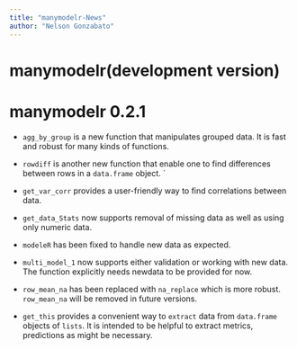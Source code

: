 ```yaml
---
title: "manymodelr-News"
author: "Nelson Gonzabato"
---
```

# manymodelr(development version)

# manymodelr 0.2.1

* `agg_by_group` is a new function that manipulates grouped data. It is fast and
   robust for many kinds of functions.

* `rowdiff` is another new function that enable one to find differences between rows
   in a `data.frame` object. 
  `
* `get_var_corr` provides a user-friendly way to find correlations between data.

* `get_data_Stats` now supports removal of missing data as well as using only numeric data.

* `modeleR` has been fixed to handle new data as expected. 

* `multi_model_1` now supports either validation or working with new data. The function explicitly needs newdata to be provided for now.

* `row_mean_na`  has been replaced with `na_replace` which is more robust. `row_mean_na` will be removed in future versions. 

* `get_this` provides a convenient way to `extract` data from `data.frame` objects of `lists`. It is intended to be helpful to extract metrics, predictions as might be necessary.



